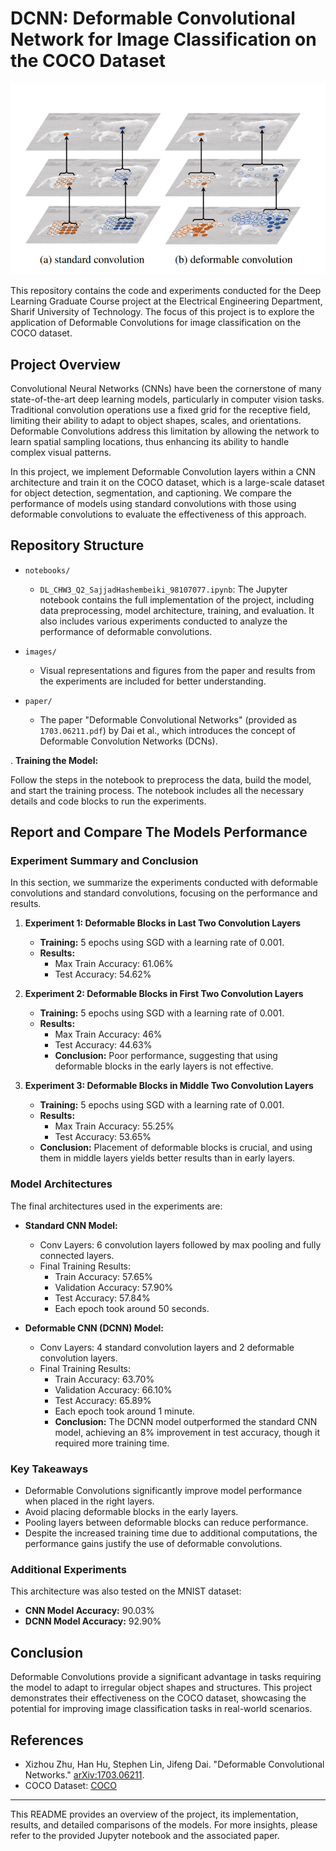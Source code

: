 # DCNN: Deformable Convolutional Network for Image Classification on the COCO Dataset


![img](dcn.png)

This repository contains the code and experiments conducted for the Deep Learning Graduate Course project at the Electrical Engineering Department, Sharif University of Technology. The focus of this project is to explore the application of Deformable Convolutions for image classification on the COCO dataset.

## Project Overview

Convolutional Neural Networks (CNNs) have been the cornerstone of many state-of-the-art deep learning models, particularly in computer vision tasks. Traditional convolution operations use a fixed grid for the receptive field, limiting their ability to adapt to object shapes, scales, and orientations. Deformable Convolutions address this limitation by allowing the network to learn spatial sampling locations, thus enhancing its ability to handle complex visual patterns.

In this project, we implement Deformable Convolution layers within a CNN architecture and train it on the COCO dataset, which is a large-scale dataset for object detection, segmentation, and captioning. We compare the performance of models using standard convolutions with those using deformable convolutions to evaluate the effectiveness of this approach.

## Repository Structure

- `notebooks/`
  - `DL_CHW3_Q2_SajjadHashembeiki_98107077.ipynb`: The Jupyter notebook contains the full implementation of the project, including data preprocessing, model architecture, training, and evaluation. It also includes various experiments conducted to analyze the performance of deformable convolutions.
  
- `images/`
  - Visual representations and figures from the paper and results from the experiments are included for better understanding.

- `paper/`
  - The paper "Deformable Convolutional Networks" (provided as `1703.06211.pdf`) by Dai et al., which introduces the concept of Deformable Convolution Networks (DCNs).



. **Training the Model:**

   Follow the steps in the notebook to preprocess the data, build the model, and start the training process. The notebook includes all the necessary details and code blocks to run the experiments.

## Report and Compare The Models Performance

### Experiment Summary and Conclusion

In this section, we summarize the experiments conducted with deformable convolutions and standard convolutions, focusing on the performance and results.

1. **Experiment 1: Deformable Blocks in Last Two Convolution Layers**
   - **Training:** 5 epochs using SGD with a learning rate of 0.001.
   - **Results:**
     - Max Train Accuracy: 61.06%
     - Test Accuracy: 54.62%
   
2. **Experiment 2: Deformable Blocks in First Two Convolution Layers**
   - **Training:** 5 epochs using SGD with a learning rate of 0.001.
   - **Results:**
     - Max Train Accuracy: 46%
     - Test Accuracy: 44.63%
     - **Conclusion:** Poor performance, suggesting that using deformable blocks in the early layers is not effective.

3. **Experiment 3: Deformable Blocks in Middle Two Convolution Layers**
   - **Training:** 5 epochs using SGD with a learning rate of 0.001.
   - **Results:**
     - Max Train Accuracy: 55.25%
     - Test Accuracy: 53.65%
   - **Conclusion:** Placement of deformable blocks is crucial, and using them in middle layers yields better results than in early layers.

### Model Architectures

The final architectures used in the experiments are:

- **Standard CNN Model:**
  - Conv Layers: 6 convolution layers followed by max pooling and fully connected layers.
  - Final Training Results:
    - Train Accuracy: 57.65%
    - Validation Accuracy: 57.90%
    - Test Accuracy: 57.84%
    - Each epoch took around 50 seconds.

- **Deformable CNN (DCNN) Model:**
  - Conv Layers: 4 standard convolution layers and 2 deformable convolution layers.
  - Final Training Results:
    - Train Accuracy: 63.70%
    - Validation Accuracy: 66.10%
    - Test Accuracy: 65.89%
    - Each epoch took around 1 minute.
    - **Conclusion:** The DCNN model outperformed the standard CNN model, achieving an 8% improvement in test accuracy, though it required more training time.

### Key Takeaways

- Deformable Convolutions significantly improve model performance when placed in the right layers.
- Avoid placing deformable blocks in the early layers.
- Pooling layers between deformable blocks can reduce performance.
- Despite the increased training time due to additional computations, the performance gains justify the use of deformable convolutions.

### Additional Experiments

This architecture was also tested on the MNIST dataset:

- **CNN Model Accuracy:** 90.03%
- **DCNN Model Accuracy:** 92.90%

## Conclusion

Deformable Convolutions provide a significant advantage in tasks requiring the model to adapt to irregular object shapes and structures. This project demonstrates their effectiveness on the COCO dataset, showcasing the potential for improving image classification tasks in real-world scenarios.

## References

- Xizhou Zhu, Han Hu, Stephen Lin, Jifeng Dai. "Deformable Convolutional Networks." [arXiv:1703.06211](https://arxiv.org/abs/1703.06211).
- COCO Dataset: [COCO](http://cocodataset.org/)

---

This README provides an overview of the project, its implementation, results, and detailed comparisons of the models. For more insights, please refer to the provided Jupyter notebook and the associated paper.
